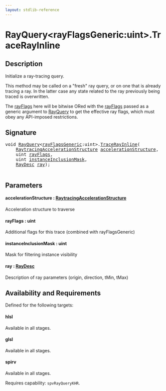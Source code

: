 ```yaml
---
layout: stdlib-reference
---
```


# RayQuery\<rayFlagsGeneric:uint\>\.TraceRayInline

## Description

Initialize a ray-tracing query.

This method may be called on a "fresh" ray query, or
on one that is already tracing a ray. In the latter
case any state related to the ray previously being
traced is overwritten.

The <span class='code'><a href="tracerayinline-058.html#decl-rayFlags" class="code_param">rayFlags</a></span> here will be bitwise ORed with
the <span class='code'><a href="tracerayinline-058.html#decl-rayFlags" class="code_param">rayFlags</a></span> passed as a generic argument to
<span class='code'><a href="index.html" class="code_type">RayQuery</a></span> to get the effective ray flags, which
must obey any API-imposed restrictions.




## Signature 

<pre>
<span class="code_keyword">void</span> <a href="index.html" class="code_type">RayQuery</a>&lt;<a href="index.html#decl-rayFlagsGeneric" class="code_var">rayFlagsGeneric</a>:<span class="code_keyword">uint</span>&gt;.<a href="tracerayinline-058.html">TraceRayInline</a>(
    <a href="index.html" class="code_type">RaytracingAccelerationStructure</a> <a href="tracerayinline-058.html#decl-accelerationStructure" class="code_param">accelerationStructure</a>,
    <span class="code_keyword">uint</span> <a href="tracerayinline-058.html#decl-rayFlags" class="code_param">rayFlags</a>,
    <span class="code_keyword">uint</span> <a href="tracerayinline-058.html#decl-instanceInclusionMask" class="code_param">instanceInclusionMask</a>,
    <a href="index.html" class="code_type">RayDesc</a> <a href="tracerayinline-058.html#decl-ray" class="code_param">ray</a>);

</pre>

## Parameters

####  <a id="decl-accelerationStructure"></a>accelerationStructure  : [RaytracingAccelerationStructure](../raytracingaccelerationstructure-0am/index)
Acceleration structure to traverse

####  <a id="decl-rayFlags"></a>rayFlags  : uint
Additional flags for this trace (combined with rayFlagsGeneric)

####  <a id="decl-instanceInclusionMask"></a>instanceInclusionMask  : uint
Mask for filtering instance visibility

####  <a id="decl-ray"></a>ray  : [RayDesc](../raydesc-03/index)
Description of ray parameters (origin, direction, tMin, tMax)


## Availability and Requirements

Defined for the following targets:

#### hlsl
Available in all stages.

#### glsl
Available in all stages.

#### spirv
Available in all stages.

Requires capability: `spvRayQueryKHR`.


